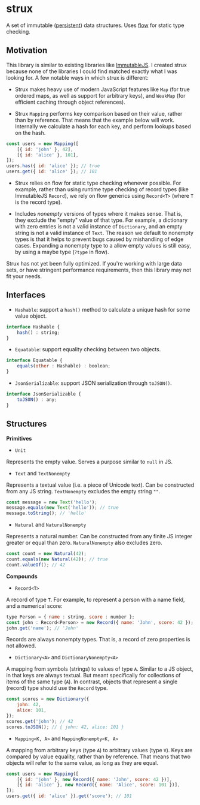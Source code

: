 
# strux

A set of immutable ([persistent](https://en.wikipedia.org/wiki/Persistent_data_structure)) data structures. Uses [flow](https://flow.org) for static type checking.


## Motivation

This library is similar to existing libraries like [ImmutableJS](https://facebook.github.io/immutable-js). I created strux because none of the libraries I could find matched exactly what I was looking for. A few notable ways in which strux is different:

* Strux makes heavy use of modern JavaScript features like `Map` (for true ordered maps, as well as support for arbitrary keys), and `WeakMap` (for efficient caching through object references).

* Strux `Mapping` performs key comparison based on their value, rather than by reference. That means that the example below will work. Internally we calculate a hash for each key, and perform lookups based on the hash.

```js
const users = new Mapping([
    [{ id: 'john' }, 42],
    [{ id: 'alice' }, 101],
]);
users.has({ id: 'alice' }); // true
users.get({ id: 'alice' }); // 101
```

* Strux relies on flow for static type checking whenever possible. For example, rather than using runtime type checking of record types (like ImmutableJS `Record`), we rely on flow generics using `Record<T>` (where `T` is the record type).

* Includes *nonempty* versions of types where it makes sense. That is, they exclude the "empty" value of that type. For example, a dictionary with zero entries is not a valid instance of `Dictionary`, and an empty string is not a valid instance of `Text`. The reason we default to nonempty types is that it helps to prevent bugs caused by mishandling of edge cases. Expanding a nonempty type to a allow empty values is still easy, by using a maybe type (`?type` in flow).

Strux has not yet been fully optimized. If you're working with large data sets, or have stringent performance requirements, then this library may not fit your needs.


## Interfaces

* `Hashable`: support a `hash()` method to calculate a unique hash for some value object.

```js
interface Hashable {
    hash() : string;
}
```

* `Equatable`: support equality checking between two objects.

```js
interface Equatable {
    equals(other : Hashable) : boolean;
}
```

* `JsonSerializable`: support JSON serialization through `toJSON()`.

```js
interface JsonSerializable {
    toJSON() : any;
}
```


## Structures

**Primitives**

* `Unit`

Represents the empty value. Serves a purpose similar to `null` in JS.


* `Text` and `TextNonempty`

Represents a textual value (i.e. a piece of Unicode text). Can be constructed from any JS string. `TextNonempty` excludes the empty string `""`.

```js
const message = new Text('hello');
message.equals(new Text('hello')); // true
message.toString(); // 'hello'
```


* `Natural` and `NaturalNonempty`

Represents a natural number. Can be constructed from any finite JS integer greater or equal than zero. `NaturalNonempty` also excludes zero.

```js
const count = new Natural(42);
count.equals(new Natural(42)); // true
count.valueOf(); // 42
```


**Compounds**

* `Record<T>`

A record of type `T`. For example, to represent a person with a name field, and a numerical score:

```js
type Person = { name : string, score : number };
const john : Record<Person> = new Record({ name: 'John', score: 42 });
john.get('name'); // 'John'
```

Records are always nonempty types. That is, a record of zero properties is not allowed.


* `Dictionary<A>` and `DictionaryNonempty<A>`

A mapping from symbols (strings) to values of type `A`. Similar to a JS object, in that keys are always textual. But meant specifically for collections of items of the same type (`A`). In contrast, objects that represent a single (record) type should use the `Record` type.

```js
const scores = new Dictionary({
    john: 42,
    alice: 101,
});
scores.get('john'); // 42
scores.toJSON(); // { john: 42, alice: 101 }
```

* `Mapping<K, A>` and `MappingNonempty<K, A>`

A mapping from arbitrary keys (type `A`) to arbitrary values (type `V`). Keys are compared by value equality, rather than by reference. That means that two objects will refer to the same value, as long as they are equal.

```js
const users = new Mapping([
    [{ id: 'john' }, new Record({ name: 'John', score: 42 })],
    [{ id: 'alice' }, new Record({ name: 'Alice', score: 101 })],
]);
users.get({ id: 'alice' }).get('score'); // 101
```
